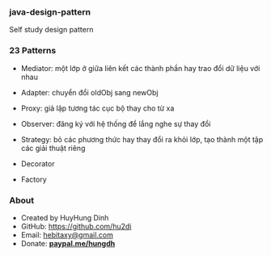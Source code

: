 ### java-design-pattern
Self study design pattern

### 23 Patterns
- Mediator: một lớp ở giữa liên kết các thành phần hay trao đổi dữ liệu với nhau
- Adapter: chuyển đổi oldObj sang newObj
- Proxy: giả lập tương tác cục bộ thay cho từ xa
- Observer: đăng ký với hệ thống để lắng nghe sự thay đổi

- Strategy: bỏ các phương thức hay thay đổi ra khỏi lớp, tạo thành một tập các giải thuật riêng

- Decorator
- Factory

### About
- Created by HuyHung Dinh
- GitHub: https://github.com/hu2di
- Email: hebitaxy@gmail.com
- Donate: [**paypal.me/hungdh**](https://www.paypal.me/hungdh)
